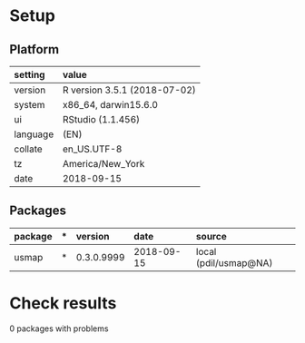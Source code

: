 # Setup

## Platform

|setting  |value                        |
|:--------|:----------------------------|
|version  |R version 3.5.1 (2018-07-02) |
|system   |x86_64, darwin15.6.0         |
|ui       |RStudio (1.1.456)            |
|language |(EN)                         |
|collate  |en_US.UTF-8                  |
|tz       |America/New_York             |
|date     |2018-09-15                   |

## Packages

|package |*  |version    |date       |source                |
|:-------|:--|:----------|:----------|:---------------------|
|usmap   |*  |0.3.0.9999 |2018-09-15 |local (pdil/usmap@NA) |

# Check results

0 packages with problems




